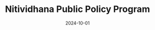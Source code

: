 ---
title: Nitividhana Public Policy Program
date: 2024-10-01
link: https://www.brhat.in/programs/nitividhana
description: Immersive learning program in civilizational public policy
---